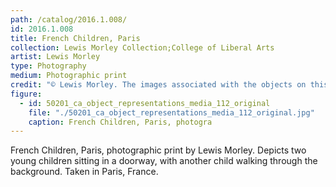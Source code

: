 ```yaml
---
path: /catalog/2016.1.008/
id: 2016.1.008
title: French Children, Paris
collection: Lewis Morley Collection;College of Liberal Arts
artist: Lewis Morley
type: Photography
medium: Photographic print
credit: "© Lewis Morley. The images associated with the objects on this website are protected under United States copyright laws. We are pleased to share these materials as an educational resource for the public for non-commercial, educational and personal use only, or for fair use as defined by law."
figure:
  - id: 50201_ca_object_representations_media_112_original
    file: "./50201_ca_object_representations_media_112_original.jpg"
    caption: French Children, Paris, photogra
---
```

French Children, Paris, photographic print by Lewis Morley. Depicts two young children sitting in a doorway, with another child walking through the background. Taken in Paris, France. 
